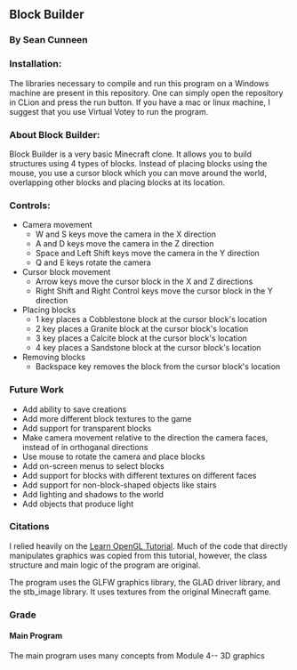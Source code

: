 ## Block Builder
### By Sean Cunneen

### Installation:
The libraries necessary to compile and run this program on a Windows machine are
present in this repository. One can simply open the repository in CLion and press
the run button. If you have a mac or linux machine, I suggest that you use Virtual Votey
to run the program.

### About Block Builder:
Block Builder is a very basic Minecraft clone. It allows you to build structures 
using 4 types of blocks. Instead of placing blocks using the mouse, you use a cursor
block which you can move around the world, overlapping other blocks and placing blocks
at its location.
### Controls:
* Camera movement
  * W and S keys move the camera in the X direction
  * A and D keys move the camera in the Z direction
  * Space and Left Shift keys move the camera in the Y direction
  * Q and E keys rotate the camera
* Cursor block movement
  * Arrow keys move the cursor block in the X and Z directions
  * Right Shift and Right Control keys move the cursor block in the Y direction
* Placing blocks
  * 1 key places a Cobblestone block at the cursor block's location
  * 2 key places a Granite block at the cursor block's location
  * 3 key places a Calcite block at the cursor block's location
  * 4 key places a Sandstone block at the cursor block's location
* Removing blocks
  * Backspace key removes the block from the cursor block's location
### Future Work
  * Add ability to save creations
  * Add more different block textures to the game
  * Add support for transparent blocks
  * Make camera movement relative to the direction the camera faces, instead of in orthoganal directions
  * Use mouse to rotate the camera and place blocks
  * Add on-screen menus to select blocks
  * Add support for blocks with different textures on different faces
  * Add support for non-block-shaped objects like stairs
  * Add lighting and shadows to the world
  * Add objects that produce light
### Citations
  I relied heavily on the [Learn OpenGL Tutorial](https://learnopengl.com). Much of the code that directly manipulates graphics
  was copied from this tutorial, however, the class structure and main logic of the program are original. 
  
The program uses the GLFW graphics library, the GLAD driver library, and the stb_image library. It uses textures from the original
Minecraft game.

### Grade
#### Main Program
The main program uses many concepts from Module 4-- 3D graphics